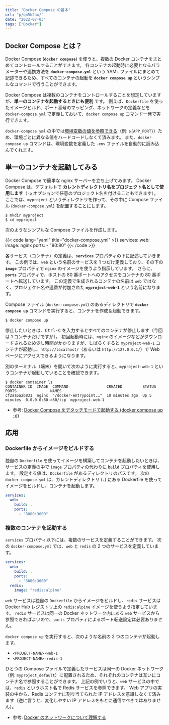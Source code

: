 ```yaml
---
title: "Docker Compose の基本"
url: "p/qm5k2hx/"
date: "2022-07-03"
tags: ["Docker"]
---
```


Docker Compose とは？
----

Docker Compose (__`docker compose`__) を使うと、複数の Docker コンテナをまとめてコントロールすることができます。
各コンテナの起動時に必要となるパラメーターや連携方法を __`docker-compose.yml`__ という YAML ファイルにまとめて記述できるため、すべてのコンテナの起動を __`docker compose up`__ というシンプルなコマンドで行うことができます。

Docker Compose は複数のコンテナをコントロールすることを想定していますが、__単一のコンテナを起動するときにも便利__ です。
例えば、`Dockerfile` を使ったイメージビルド、ポート番号のマッピング、ネットワークの定義などを `docker-compose.yml` で定義しておいて、`docker compose up` コマンド一発で実行できます。

`docker-compose.yml` の中では[環境変数の値を参照できる](/p/8r3cmu5/)（例: `${APP_PORT}`）ため、環境ごとに異なる値をハードコードしなくて済みます。
また、`docker compose up` コマンドは、環境変数を定義した `.env` ファイルを自動的に読み込んでくれます。


単一のコンテナを起動してみる
----

Docker Compose で簡単な nginx サーバーを立ち上げてみます。
Docker Compose は、デフォルトで __カレントディレクトリ名をプロジェクト名として使用します__（`-p` オプションで任意のプロジェクト名を付けることもできます）。
ここでは、`myproject` というディレクトリを作って、その中に Compose ファイル (`docker-compose.yml`) を配置することにします。

```console
$ mkdir myproject
$ cd myproject
```

次のようなシンプルな Compose ファイルを作成します。

{{< code lang="yaml" title="docker-compose.yml" >}}
services:
  web:
    image: nginx
    ports:
      - "80:80"
{{< /code >}}

各サービス（コンテナ）の定義は、__`services`__ プロパティの下に記述していきます。
この例では、`web` という名前のサービスを 1 つだけ定義しており、その下の __`image`__ プロパティで `nginx` のイメージを使うよう指示しています。
さらに、__`ports`__ プロパティで、ホストの 80 番ポートへのアクセスをコンテナの 80 番ポートへ転送しています。
この定義で生成されるコンテナの名前は `web` ではなく、プロジェクト名や連番が付加された __`myproject-web-1`__ という名前になります。

Compose ファイル (`docker-compose.yml`) のあるディレクトリで __`docker compose up`__ コマンドを実行すると、コンテナを作成＆起動できます。

```console
$ docker compose up
```

停止したいときは、<kbd>Ctrl-C</kbd> を入力するとすべてのコンテナが停止します（今回は 1 コンテナだけですが）。
初回起動時には、`nginx` のイメージなどがダウンロードされるため少し時間がかかりますが、しばらくすると `myproject-web-1` コンテナが起動し、`http://localhost/`（あるいは `http://127.0.0.1/`）で Web ページにアクセスできるようになります。

別のターミナル（端末）を開いて次のように実行すると、`myproject-web-1` というコンテナが起動していることを確認できます。

```console
$ docker container ls
CONTAINER ID  IMAGE  COMMAND                 CREATED         STATUS        PORTS               NAMES
cf2aa5a2b831  nginx  "/docker-entrypoint.…"  10 minutes ago  Up 5 minutes  0.0.0.0:80->80/tcp  myproject-web-1
```

- 参考: [Docker Compose をデタッチモードで起動する (docker compose up -d)](/p/94m3izf/)


応用
----

### Dockerfile からイメージをビルドする

独自の `Dockerfile` を使ってイメージを構築してコンテナを起動したいときは、サービスの定義の中で `image` プロパティの代わりに __`build`__ プロパティを使用します。
設定する値は、`Dockerfile` があるディレクトリのパスです。
次の `docker-compose.yml` は、カレントディレクトリ (`.`) にある Dockerfile を使ってイメージをビルドし、コンテナを起動します。

```yaml
services:
  web:
    build: .
    ports:
      - "3000:3000"
```

### 複数のコンテナを起動する

`services` プロパティ以下には、複数のサービスを定義することができます。
次の `docker-compose.yml` では、`web` と `redis` の 2 つのサービスを定義しています。

```yaml
services:
  web:
    build: .
    ports:
      - "3000:3000"
  redis:
    image: "redis:alpine"
```

`web` サービスは独自の `Dockerfile` からイメージをビルドし、`redis` サービスは Docker Hub レジストリ上の `redis:alpine` イメージを使うよう指定しています。
`redis` サービスは同一の Docker ネットワーク内にある `web` サービスから参照できればよいので、`ports` プロパティによるポート転送設定は必要ありません。

`docker compose up` を実行すると、次のような名前の 2 つのコンテナが起動します。

- `<PROJECT-NAME>-web-1`
- `<PROJECT-NAME>-redis-1`

ひとつの Compose ファイルで定義したサービスは同一の Docker ネットワーク（例: `myproject_default`）に配置されるため、それぞれのコンテナは互いにコンテナ名で参照することができます。
上記の例でいうと、`web` サービスの中では、`redis` というホスト名で Redis サービスを参照できます。
Web アプリの実装の中から、Redis コンテナに割り当てられた IP アドレスを意識しなくて済みます（逆に言うと、変化しやすい IP アドレスをもとに通信すべきではありません）。

- 参考: [Docker のネットワークについて理解する](/p/7fjnqtw/)

